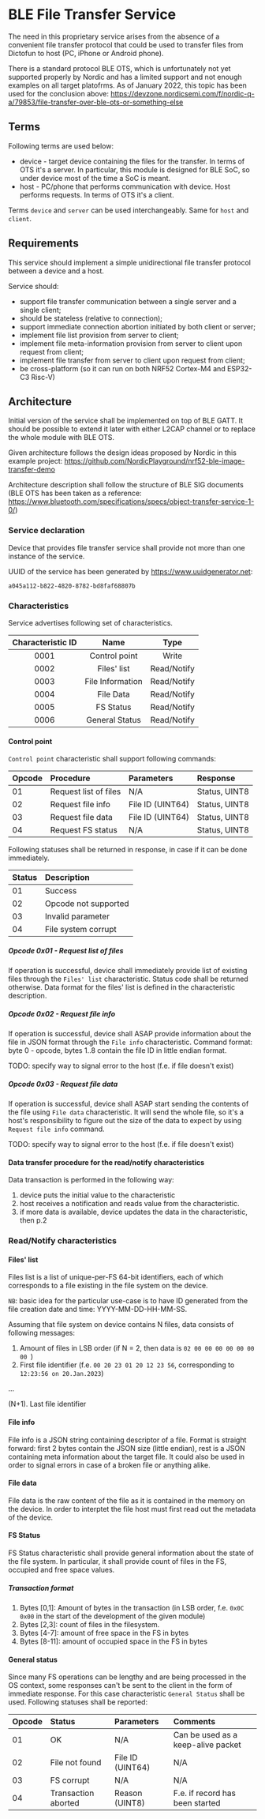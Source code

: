 # BLE File Transfer Service

The need in this proprietary service arises from the absence of a convenient file transfer protocol 
that could be used to transfer files from Dictofun to host (PC, iPhone or Android phone). 

There is a standard protocol BLE OTS, which is unfortunately not yet supported properly by Nordic and
has a limited support and not enough examples on all target platofrms. As of January 2022, this topic has
been used for the conclusion above: https://devzone.nordicsemi.com/f/nordic-q-a/79853/file-transfer-over-ble-ots-or-something-else

## Terms

Following terms are used below:

* device - target device containing the files for the transfer. In terms of OTS it's a server. In particular,
this module is designed for BLE SoC, so under device most of the time a SoC is meant.
* host - PC/phone that performs communication with device. Host performs requests. In terms of OTS it's a client.

Terms `device` and `server` can be used interchangeably. Same for `host` and `client`.

## Requirements

This service should implement a simple unidirectional file transfer protocol between a device and a host.

Service should: 
- support file transfer communication between a single server and a single client;
- should be stateless (relative to connection);
- support immediate connection abortion initiated by both client or server;
- implement file list provision from server to client;
- implement file meta-information provision from server to client upon request from client;
- implement file transfer from server to client upon request from client;
- be cross-platform (so it can run on both NRF52 Cortex-M4 and ESP32-C3 Risc-V)

## Architecture

Initial version of the service shall be implemented on top of BLE GATT. It should be possible to extend it later
with either L2CAP channel or to replace the whole module with BLE OTS.

Given architecture follows the design ideas proposed by Nordic in this example project: https://github.com/NordicPlayground/nrf52-ble-image-transfer-demo

Architecture description shall follow the structure of BLE SIG documents (BLE OTS has been taken as a reference: https://www.bluetooth.com/specifications/specs/object-transfer-service-1-0/)

### Service declaration

Device that provides file transfer service shall provide not more than one instance of the service.

UUID of the service has been generated by https://www.uuidgenerator.net:

```
a045a112-b822-4820-8782-bd8faf68807b
```

### Characteristics

Service advertises following set of characteristics.

| Characteristic ID | Name             | Type        |
|:-----------------:|:----------------:|:-----------:|
| 0001              | Control point    | Write       |
| 0002              | Files' list      | Read/Notify |
| 0003              | File Information | Read/Notify |
| 0004              | File Data        | Read/Notify |
| 0005              | FS Status        | Read/Notify |
| 0006              | General Status   | Read/Notify |

#### Control point

`Control point` characteristic shall support following commands:

| Opcode | Procedure                | Parameters        |Response       |
|:-------|:-------------------------|:------------------|:--------------|
| 01     | Request list of files    | N/A               | Status, UINT8 |
| 02     | Request file info        | File ID (UINT64)  | Status, UINT8 |
| 03     | Request file data        | File ID (UINT64)  | Status, UINT8 |
| 04     | Request FS status        | N/A               | Status, UINT8 |

Following statuses shall be returned in response, in case if it can be done immediately.

| Status | Description                       |
|:-------|:----------------------------------|
| 01     | Success                           |
| 02     | Opcode not supported              |
| 03     | Invalid parameter                 |
| 04     | File system corrupt               |


##### Opcode 0x01 - Request list of files

If operation is successful, device shall immediately provide list of existing files through the `Files' list` characteristic. Status code shall be returned otherwise. Data format for the files' list is defined in the characteristic description.

##### Opcode 0x02 - Request file info

If operation is successful, device shall ASAP provide information about the file in JSON format through the `File info` characteristic.
Command format: byte 0 - opcode, bytes 1..8 contain the file ID in little endian format. 

TODO: specify way to signal error to the host (f.e. if file doesn't exist)

##### Opcode 0x03 - Request file data

If operation is successful, device shall ASAP start sending the contents of the file using `File data` characteristic. It will send the whole file, so it's a host's responsibility to figure out the size of the data to expect 
by using `Request file info` command.

TODO: specify way to signal error to the host (f.e. if file doesn't exist)

#### Data transfer procedure for the read/notify characteristics

Data transaction is performed in the following way:
1. device puts the initial value to the characteristic
2. host receives a notification and reads value from the characteristic.
3. if more data is available, device updates the data in the characteristic, then p.2

### Read/Notify characteristics

#### Files' list

Files list is a list of unique-per-FS 64-bit identifiers, each of which corresponds to a file existing in the file system on the device. 

`NB`: basic idea for the particular use-case is to have ID generated from the file creation date and time: YYYY-MM-DD-HH-MM-SS.

Assuming that file system on device contains N files, data consists of following messages:
1. Amount of files in LSB order (if N = 2, then data is `02 00 00 00 00 00 00 00 `)
2. First file identifier (f.e. `00 20 23 01 20 12 23 56`, corresponding to `12:23:56 on 20.Jan.2023`)

... 

(N+1). Last file identifier

#### File info

File info is a JSON string containing descriptor of a file. Format is straight forward: first 2 bytes contain the JSON size (little endian), rest is a JSON containing meta information about the target file.
It could also be used in order to signal errors in case of a broken file or anything alike. 

#### File data

File data is the raw content of the file as it is contained in the memory on the device. In order to interptet the file host must first read out the metadata of the device.

#### FS Status

FS Status characteristic shall provide general information about the state of the file system. In particular, it shall provide count of files in the FS,
occupied and free space values. 

##### Transaction format

1. Bytes [0,1]: Amount of bytes in the transaction (in LSB order, f.e. `0x0C 0x00` in the start of the development of the given module)
2. Bytes [2,3]: count of files in the filesystem.
3. Bytes [4-7]: amount of free space in the FS in bytes
3. Bytes [8-11]: amount of occupied space in the FS in bytes

#### General status

Since many FS operations can be lengthy and are being processed in the OS context, some responses can't be
sent to the client in the form of immediate response. For this case characteristic `General Status` shall be used.
Following statuses shall be reported:

| Opcode | Status                   | Parameters        | Comments                           |
|:-------|:-------------------------|:------------------|:-----------------------------------|
| 01     | OK                       | N/A               | Can be used as a keep-alive packet |
| 02     | File not found           | File ID (UINT64)  | N/A                                |
| 03     | FS corrupt               | N/A               | N/A                                |
| 04     | Transaction aborted      | Reason (UINT8)    | F.e. if record has been started    |

